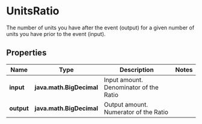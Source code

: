 

# UnitsRatio

The number of units you have after the event (output) for a given number of units you have prior to the event (input).

## Properties

| Name | Type | Description | Notes |
|------------ | ------------- | ------------- | -------------|
|**input** | **java.math.BigDecimal** | Input amount. Denominator of the Ratio |  |
|**output** | **java.math.BigDecimal** | Output amount. Numerator of the Ratio |  |



